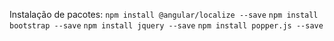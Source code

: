 Instalação de pacotes:
`npm install @angular/localize --save`
`npm install bootstrap --save`
`npm install jquery --save`
`npm install popper.js --save`
